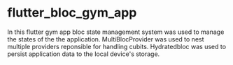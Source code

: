# flutter_bloc_gym_app
In this flutter gym app bloc state management system was used to manage the states of the the application. MultiBlocProvider was used to nest multiple providers reponsible for handling cubits. Hydratedbloc was used to persist application data to the local device's  storage.

